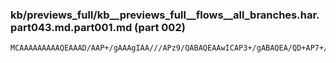 ### kb/previews_full/kb__previews_full__flows__all_branches.har.part043.md.part001.md (part 002)

```md
MCAAAAAAAAAQEAAAD/AAP+/gAAAgIAA///APz9/QABAQEAAwICAP3+/gABAQEA/QD+AP7+/gD/
```

```
